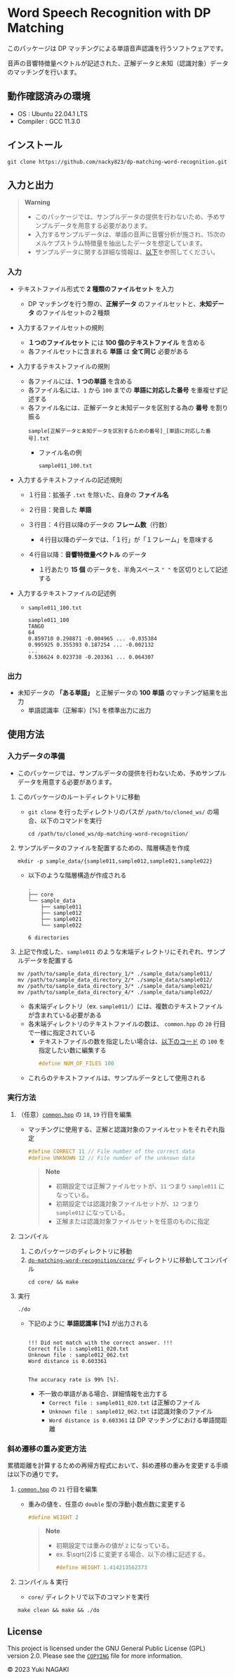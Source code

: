 # Word Speech Recognition with DP Matching

このパッケージは DP マッチングによる単語音声認識を行うソフトウェアです。

音声の音響特徴量ベクトルが記述された、正解データと未知（認識対象）データのマッチングを行います。

## 動作確認済みの環境

+ OS : Ubuntu 22.04.1 LTS
+ Compiler : GCC 11.3.0

## インストール

```
git clone https://github.com/nacky823/dp-matching-word-recognition.git
```

## 入力と出力

> **Warning**  
> + このパッケージでは、サンプルデータの提供を行わないため、予めサンプルデータを用意する必要があります。
> + 入力するサンプルデータは、単語の音声に音響分析が施され、15次のメルケプストラム特徴量を抽出したデータを想定しています。
> + サンプルデータに関する詳細な情報は、[以下](https://github.com/nacky823/dp-matching-word-recognition/tree/master#%E5%85%A5%E5%8A%9B)を参照してください。

### 入力
+ テキストファイル形式で **2 種類のファイルセット** を入力

    + DP マッチングを行う際の、**正解データ** のファイルセットと、**未知データ** のファイルセットの２種類

+ 入力するファイルセットの規則

    + **１つのファイルセット** には **100 個のテキストファイル** を含める
    + 各ファイルセットに含まれる **単語** は **全て同じ** 必要がある

+ 入力するテキストファイルの規則

    + 各ファイルには、**1 つの単語** を含める
    + 各ファイル名には、`1` から `100` までの **単語に対応した番号** を重複せず記述する
    + 各ファイル名には、正解データと未知データを区別する為の **番号** を割り振る
        ```
        sample[正解データと未知データを区別するための番号]_[単語に対応した番号].txt
        ```
        + ファイル名の例
            ```
            sample011_100.txt
            ```

+ 入力するテキストファイルの記述規則

    + １行目：拡張子 `.txt` を除いた、自身の **ファイル名**

    + ２行目：発音した **単語**

    + ３行目：４行目以降のデータの **フレーム数**（行数）

        + ４行目以降のデータでは、「１行」が「１フレーム」を意味する

    + ４行目以降：**音響特徴量ベクトル** のデータ

        + １行あたり **15 個** のデータを、半角スペース `" "` を区切りとして記述する

+ 入力するテキストファイルの記述例

    + `sample011_100.txt`
        ```
        sample011_100
        TANGO
        64
        0.859710 0.298871 -0.004965 ... -0.035384 
        0.995925 0.355393 0.187254 ... -0.002132 
        ...
        0.536624 0.023738 -0.203361 ... 0.064307 
        ```

### 出力
+ 未知データの **「ある単語」** と正解データの **100 単語** のマッチング結果を出力
    + 単語認識率（正解率）[%] を標準出力に出力

## 使用方法

### 入力データの準備

+ このパッケージでは、サンプルデータの提供を行わないため、予めサンプルデータを用意する必要があります。

1. このパッケージのルートディレクトリに移動
    + `git clone` を行ったディレクトリのパスが `/path/to/cloned_ws/` の場合、以下のコマンドを実行
        ```
        cd /path/to/cloned_ws/dp-matching-word-recognition/
        ```

1. サンプルデータのファイルを配置するための、階層構造を作成
    ```
    mkdir -p sample_data/{sample011,sample012,sample021,sample022}
    ```
    + 以下のような階層構造が作成される
        ```
        .
        ├── core
        └── sample_data
            ├── sample011
            ├── sample012
            ├── sample021
            └── sample022
        
        6 directories
        ```

1. 上記で作成した、`sample011` のような末端ディレクトリにそれぞれ、サンプルデータを配置する
    ```
    mv /path/to/sample_data_directory_1/* ./sample_data/sample011/
    mv /path/to/sample_data_directory_2/* ./sample_data/sample012/
    mv /path/to/sample_data_directory_3/* ./sample_data/sample021/
    mv /path/to/sample_data_directory_4/* ./sample_data/sample022/
    ```
    + 各末端ディレクトリ（ex. `sample011/`）には、複数のテキストファイルが含まれている必要がある
    + 各末端ディレクトリのテキストファイルの数は、 `common.hpp` の `20` 行目で一様に指定されている
        + テキストファイルの数を指定したい場合は、[以下のコード](https://github.com/nacky823/dp-matching-word-recognition/blob/bc8401fdeccceb54b851bb6e38a578098b4a015c/core/common.hpp#L20C1-L20C25) の `100` を指定したい数に編集する
            ```c++
            #define NUM_OF_FILES 100
            ```
    + これらのテキストファイルは、サンプルデータとして使用される

### 実行方法

1. （任意）[`common.hpp`](https://github.com/nacky823/dp-matching-word-recognition/blob/21ca44049b26923f9da6329d8207242a2023943c/core/common.hpp#L18C1-L19C54) の `18`, `19` 行目を編集
    + マッチングに使用する、正解と認識対象のファイルセットをそれぞれ指定
        ```c++
        #define CORRECT 11 // File number of the correct data
        #define UNKNOWN 12 // File number of the unknown data
        ```
        > **Note**
        > + 初期設定では正解ファイルセットが、`11` つまり `sample011` になっている。
        > + 初期設定では認識対象ファイルセットが、`12` つまり `sample012` になっている。
        > + 正解または認識対象ファイルセットを任意のものに指定

1. コンパイル
    1. このパッケージのディレクトリに移動
    1. [`dp-matching-word-recognition/core/`](https://github.com/nacky823/dp-matching-word-recognition/tree/master/core) ディレクトリに移動してコンパイル
        ```
        cd core/ && make
        ```

1. 実行
    ```
    ./do
    ```
    + 下記のように **単語認識率 [%]** が出力される
        ```
        
        !!! Did not match with the correct answer. !!!
        Correct file : sample011_020.txt
        Unknown file : sample012_062.txt
        Word distance is 0.603361
        
        
        The accuracy rate is 99% [%].
        ```
        + 不一致の単語がある場合、詳細情報を出力する
            + `Correct file : sample011_020.txt` は正解のファイル
            + `Unknown file : sample012_062.txt` は認識対象のファイル
            + `Word distance is 0.603361` は DP マッチングにおける単語間距離

### 斜め遷移の重み変更方法

累積距離を計算するための再帰方程式において、斜め遷移の重みを変更する手順は以下の通りです。

1. [`common.hpp`](https://github.com/nacky823/dp-matching-word-recognition/blob/cb6c0397860a4f31eb237090836015804eec90a5/core/common.hpp#L21C1-L21C17) の `21` 行目を編集
    + 重みの値を、任意の `double` 型の浮動小数点数に変更する
        ```c++
        #define WEIGHT 2
        ```
        > **Note**
        > + 初期設定では重みの値が `2` になっている。
        > + ex. $\sqrt{2}$ に変更する場合、以下の様に記述する。
        >     ```c++
        >     #define WEIGHT 1.414213562373
        >     ```

1. コンパイル & 実行
    + `core/` ディレクトリで以下のコマンドを実行
    ```
    make clean && make && ./do
    ```

## License

This project is licensed under the GNU General Public License (GPL) version 2.0. 
Please see the [`COPYING`](https://github.com/nacky823/dp-matching-word-recognition/blob/master/COPYING) file for more information.

© 2023 Yuki NAGAKI